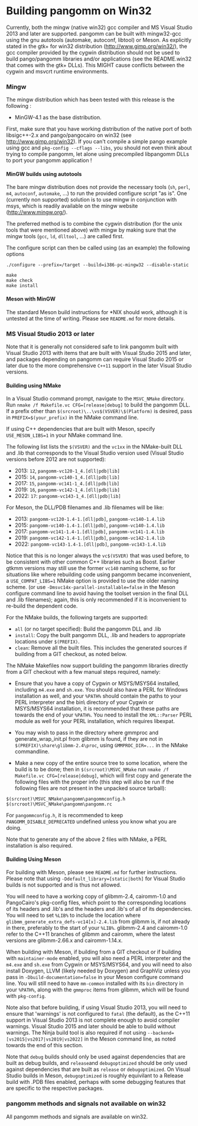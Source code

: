 Building pangomm on Win32
=

Currently, both the mingw (native win32) gcc compiler and MS Visual
Studio 2013 and later are supported. pangomm can be built with
mingw32-gcc using the gnu autotools (automake, autoconf, libtool) or
Meson.
As explicitly stated in the gtk+ for win32 distribution
(http://www.gimp.org/win32/), the gcc compiler provided by the cygwin
distribution should not be used to build pango/pangomm libraries and/or
applications (see the README.win32 that comes with the gtk+ DLLs).
This MIGHT cause conflicts between the cygwin and msvcrt runtime
environments.

### Mingw

The mingw distribution which has been tested with this release is the
following :

* MinGW-4.1 as the base distribution.

First, make sure that you have working distribution of the native port
of both libsigc++-2.x and pango/pangocairo on win32 (see
http://www.gimp.org/win32). If you can't compile a simple pango example
using gcc and `pkg-config --cflags --libs`, you should not even think
about trying to compile pangomm, let alone using precompiled libpangomm
DLLs to port your pangomm application !

#### MinGW builds using autotools

The bare mingw distribution does not provide the necessary tools (`sh`, `perl`, 
`m4`, `autoconf`, `automake`, ...) to run the provided configure script "as is". One
(currently non supported) solution is to use mingw in conjunction with msys,
which is readily available on the mingw website (http://www.mingw.org/).

The preferred method is to combine the cygwin distribution (for the unix tools
that were mentioned above) with mingw by making sure that the mingw
tools (`gcc`, `ld`, `dlltool`, ...) are called first.

The configure script can then be called using (as an example) the
following options

```
./configure --prefix=/target --build=i386-pc-mingw32 --disable-static

make
make check
make install
```

#### Meson with MinGW
The standard Meson build instructions for *NIX should work, although it
is untested at the time of writing.  Please see `README.md` for more details.

### MS Visual Studio 2013 or later

Note that it is generally not considered safe to link pangomm built with
Visual Studio 2013 with items that are built with Visual Studio 2015 and
later, and packages depending on pangomm can require Visual Studio 2015 or
later due to the more comprehensive `C++11` support in the later Visual Studio
versions.

#### Building using NMake
In a Visual Studio command prompt, navigate to the `MSVC_NMake` directory.
Run `nmake /f Makefile.vc CFG=[release|debug]` to build the pangomm DLL.
If a prefix other than `$(srcroot)\..\vs$(VSVER)\$(Platform)` is desired,
pass in `PREFIX=$(your_prefix)` in the NMake command line.

If using C++ dependencies that are built with Meson, specify `USE_MESON_LIBS=1`
in your NMake command line.

The following list lists the `$(VSVER)` and the `vc1xx` in the NMake-built DLL
and .lib that corresponds to the Visual Studio version used
(Visual Studio versions before 2012 are not supported):
  * 2013: `12`, `pangomm-vc120-1_4.[dll|pdb|lib]`
  * 2015: `14`, `pangomm-vc140-1_4.[dll|pdb|lib]`
  * 2017: `15`, `pangomm-vc141-1_4.[dll|pdb|lib]`
  * 2019: `16`, `pangomm-vc142-1_4.[dll|pdb|lib]`
  * 2022: `17`: `pangomm-vc143-1_4.[dll|pdb|lib]`

For Meson, the DLL/PDB filenames and .lib filenames will be like:
  * 2013: `pangomm-vc120-1.4-1.[dll|pdb]`, `pangomm-vc140-1.4.lib`
  * 2015: `pangomm-vc140-1.4-1.[dll|pdb]`, `pangomm-vc140-1.4.lib`
  * 2017: `pangomm-vc141-1.4-1.[dll|pdb]`, `pangomm-vc141-1.4.lib`
  * 2019: `pangomm-vc142-1.4-1.[dll|pdb]`, `pangomm-vc142-1.4.lib`
  * 2022: `pangomm-vc143-1.4-1.[dll|pdb]`, `pangomm-vc143-1.4.lib`

Notice that this is no longer always the `vc$(VSVER)` that was used before, to be consistent with other common C++ libraries such as Boost.
Earlier gtkmm versions may still use the former `vc140` naming scheme, so for 
situations like where rebuilding code using pangomm became
inconvenient, a `USE_COMPAT_LIBS=1` NMake option is provided to use the older naming scheme.
(or use `-Dmsvc14x-parallel-installable=false` in the Meson configure command line
to avoid having the toolset version in the final DLL and .lib filenames);
again, this is only recommended if it is inconvenient to re-build the
dependent code.

For the NMake builds, the following targets are supported:

  * `all` (or no target specified): Build the pangomm DLL and .lib
  * `install`: Copy the built pangomm DLL, .lib and headers to appropriate
locations under `$(PREFIX)`.
  * `clean`: Remove all the built files.  This includes the generated sources
if building from a GIT checkout, as noted below.

The NMake Makefiles now support building the pangomm libraries directly from a GIT 
checkout with a few manual steps required, namely:

  * Ensure that you have a copy of Cygwin or MSYS/MSYS64 installed, including
`m4.exe` and `sh.exe`.  You should also have a PERL for Windows installation
as well, and your `%PATH%` should contain the paths to your PERL interpreter
and the bin\ directory of your Cygwin or MSYS/MSYS64 installation, it is 
recommended that these paths are towards the end of your `%PATH%`. You need to 
install the `XML::Parser` PERL module as well for your PERL installation, which 
requires libexpat.

  * You may wish to pass in the directory where gmmproc and generate_wrap_init.pl
from glibmm is found, if they are not in `$(PREFIX)\share\glibmm-2.4\proc`, using 
`GMMPROC_DIR=...` in the NMake commandline.

  * Make a new copy of the entire source tree to some location, where the build
is to be done; then in `$(srcroot)\MSVC_NMake` run `nmake /f Makefile.vc CFG=[release|debug]`,
which will first copy and generate the following files with the proper info (this step will also
be run if the following files are not present in the unpacked source tarball):
```
$(srcroot)\MSVC_NMake\pangomm\pangommconfig.h
$(srcroot)\MSVC_NMake\pangomm\pangomm.rc
```

For `pangommconfig.h`, it is recommended to keep `PANGOMM_DISABLE_DEPRECATED`
undefined unless you know what you are doing.

Note that to generate any of the above 2 files with NMake, a PERL installation is 
also required.

#### Building Using Meson

For building with Meson, please see `README.md` for further instructions. Please 
note that using `-Ddefault_library=[static|both]` for Visual Studio builds is not 
supported and is thus not allowed.

You will need to have a working copy of glibmm-2.4, cairomm-1.0 and PangoCairo's
pkg-config files, which point to the corresponding locations of its headers
and .lib's and the headers and .lib's of all of its dependencies. You will need to
set `%LIB%` to include the location where
`glibmm_generate_extra_defs-vc14[x]-2.4.lib` from glibmm is, if not already in
there, preferably to the start of your `%LIB%`. glibmm-2.4 and cairomm-1.0 refer to
the C++11 branches of glibmm and cairomm, where the latest versions are
glibmm-2.66.x and cairomm-1.14.x.

When building with Meson, if building from a GIT checkout or if building with 
`maintainer-mode` enabled, you will also need a PERL interpreter and the `m4.exe` 
and `sh.exe` from Cygwin or MSYS/MSYS64, and you will need to also install Doxygen,
LLVM (likely needed by Doxygen) and GraphViz unless you pass in 
`-Dbuild-documentation=false` in your Meson configure command line.  You will still
need to have `mm-common` installed with its `bin` directory in your `%PATH%`, along
with the `gmmproc` items from glibmm, which will be found with `pkg-config`.

Note also that before building, if using Visual Studio 2013, you will
need to ensure that 'warnings' is not configured to `fatal` (the
default), as the C++11 support in Visual Studio 2013 is not complete
enough to avoid compiler warnings.  Visual Studio 2015 and later
should be able to build without warnings. The Ninja build tool is
also required if not using `--backend=[vs2015|vs2017|vs2019|vs2022]` in the Meson
command line, as noted towards the end of this section.

Note that `debug` builds should only be used against dependencies that are built
as debug builds, and `release`and `debugoptimized` should be only used against
dependencies that are built as `release` or `debugoptimized`.  On Visual Studio
builds in Meson, `debugoptimized` is roughly equivilant to a Release build with
.PDB files enabled, perhaps with some debugging features that are specific to the
respective packages.

### pangomm methods and signals not available on win32

All pangomm methods and signals are available on win32.

